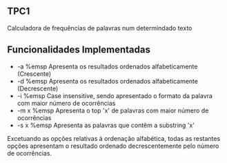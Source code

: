 ## TPC1

Calculadora de frequências de palavras num determindado texto

## Funcionalidades Implementadas

- -a          %emsp Apresenta os resultados ordenados alfabeticamente (Crescente)
- -d          %emsp Apresenta os resultados ordenados alfabeticamente (Decrescente)
- -i          %emsp Case insensitive, sendo apresentado o formato da palavra com maior número de ocorrências
- -m x        %emsp Apresenta o top 'x' de palavras com maior número de ocorrências
- -s x        %emsp Apresenta as palavras que contêm a substring 'x'

Excetuando as opções relativas à ordenação alfabética, todas as restantes opções apresentam o resultado ordenado decrescentemente pelo número de ocorrências.
